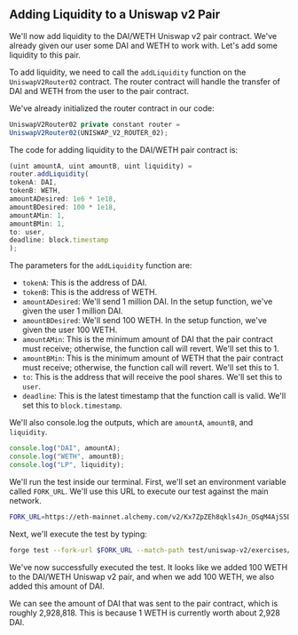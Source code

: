 ## Adding Liquidity to a Uniswap v2 Pair

We'll now add liquidity to the DAI/WETH Uniswap v2 pair contract. We've already given our user some DAI and WETH to work with. Let's add some liquidity to this pair.

To add liquidity, we need to call the `addLiquidity` function on the `UniswapV2Router02` contract. The router contract will handle the transfer of DAI and WETH from the user to the pair contract.

We've already initialized the router contract in our code:

```javascript
UniswapV2Router02 private constant router =
UniswapV2Router02(UNISWAP_V2_ROUTER_02);
```

The code for adding liquidity to the DAI/WETH pair contract is:

```javascript
(uint amountA, uint amountB, uint liquidity) =
router.addLiquidity(
tokenA: DAI,
tokenB: WETH,
amountADesired: 1e6 * 1e18,
amountBDesired: 100 * 1e18,
amountAMin: 1,
amountBMin: 1,
to: user,
deadline: block.timestamp
);
```

The parameters for the `addLiquidity` function are:

- `tokenA`: This is the address of DAI.
- `tokenB`: This is the address of WETH.
- `amountADesired`:  We'll send 1 million DAI. In the setup function, we've given the user 1 million DAI.
- `amountBDesired`:  We'll send 100 WETH. In the setup function, we've given the user 100 WETH.
- `amountAMin`: This is the minimum amount of DAI that the pair contract must receive; otherwise, the function call will revert.  We'll set this to 1.
- `amountBMin`: This is the minimum amount of WETH that the pair contract must receive; otherwise, the function call will revert.  We'll set this to 1.
- `to`: This is the address that will receive the pool shares. We'll set this to `user`.
- `deadline`: This is the latest timestamp that the function call is valid. We'll set this to `block.timestamp`.

We'll also console.log the outputs, which are `amountA`, `amountB`, and `liquidity`.

```javascript
console.log("DAI", amountA);
console.log("WETH", amountB);
console.log("LP", liquidity);
```

We'll run the test inside our terminal. First, we'll set an environment variable called `FORK_URL`. We'll use this URL to execute our test against the main network.

```bash
FORK_URL=https://eth-mainnet.alchemy.com/v2/Kx7ZpZEh8qkls4Jn_OSqM4AjS5DK4
```

Next, we'll execute the test by typing:

```bash
forge test --fork-url $FORK_URL --match-path test/uniswap-v2/exercises/uniswapv2/liquidity.test.sol
```

We've now successfully executed the test. It looks like we added 100 WETH to the DAI/WETH Uniswap v2 pair, and when we add 100 WETH, we also added this amount of DAI.

We can see the amount of DAI that was sent to the pair contract, which is roughly 2,928,818. This is because 1 WETH is currently worth about 2,928 DAI.
